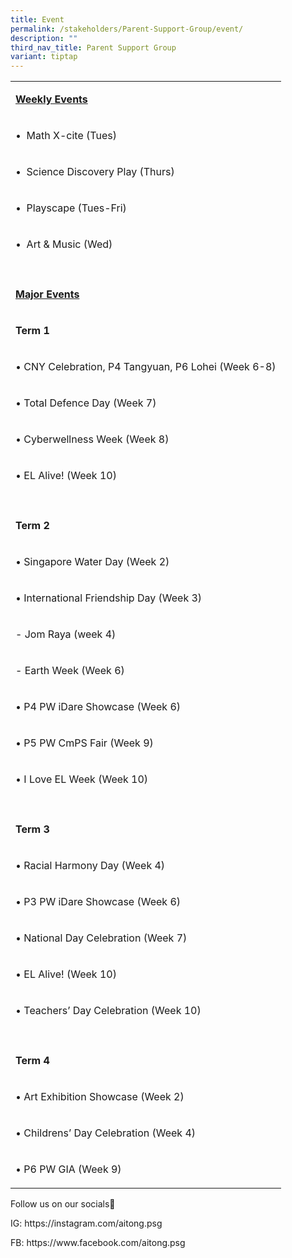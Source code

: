```yaml
---
title: Event
permalink: /stakeholders/Parent-Support-Group/event/
description: ""
third_nav_title: Parent Support Group
variant: tiptap
---
```

<p></p>
<table>
<tbody>
<tr>
<td rowspan="1" colspan="1">
<p><strong><u>Weekly Events</u></strong>
</p>
</td>
</tr>
<tr>
<td rowspan="1" colspan="1">
<p>•&nbsp; Math X-cite (Tues)</p>
</td>
</tr>
<tr>
<td rowspan="1" colspan="1">
<p>•&nbsp; Science Discovery Play (Thurs)</p>
</td>
</tr>
<tr>
<td rowspan="1" colspan="1">
<p>•&nbsp; Playscape (Tues-Fri)</p>
</td>
</tr>
<tr>
<td rowspan="1" colspan="1">
<p>•&nbsp; Art &amp; Music (Wed)</p>
</td>
</tr>
<tr>
<td rowspan="1" colspan="1">
<p></p>
</td>
</tr>
<tr>
<td rowspan="1" colspan="1">
<p><strong><u>Major Events</u></strong>
</p>
</td>
</tr>
<tr>
<td rowspan="1" colspan="1">
<p><strong>Term 1</strong>
</p>
</td>
</tr>
<tr>
<td rowspan="1" colspan="1">
<p>• CNY Celebration, P4 Tangyuan, P6 Lohei (Week 6-8)</p>
</td>
</tr>
<tr>
<td rowspan="1" colspan="1">
<p>• Total Defence Day (Week 7)</p>
</td>
</tr>
<tr>
<td rowspan="1" colspan="1">
<p>• Cyberwellness Week (Week 8)</p>
</td>
</tr>
<tr>
<td rowspan="1" colspan="1">
<p>• EL Alive! (Week 10)</p>
</td>
</tr>
<tr>
<td rowspan="1" colspan="1">
<p></p>
</td>
</tr>
<tr>
<td rowspan="1" colspan="1">
<p><strong>Term 2</strong>
</p>
</td>
</tr>
<tr>
<td rowspan="1" colspan="1">
<p>• Singapore Water Day (Week 2)</p>
</td>
</tr>
<tr>
<td rowspan="1" colspan="1">
<p>• International Friendship Day (Week 3)</p>
</td>
</tr>
<tr>
<td rowspan="1" colspan="1">
<p>- Jom Raya (week 4)</p>
</td>
</tr>
<tr>
<td rowspan="1" colspan="1">
<p>- ⁠Earth Week (Week 6)</p>
</td>
</tr>
<tr>
<td rowspan="1" colspan="1">
<p>• P4 PW iDare Showcase (Week 6)</p>
</td>
</tr>
<tr>
<td rowspan="1" colspan="1">
<p>• P5 PW CmPS Fair (Week 9)</p>
</td>
</tr>
<tr>
<td rowspan="1" colspan="1">
<p>• I Love EL Week (Week 10)</p>
</td>
</tr>
<tr>
<td rowspan="1" colspan="1">
<p></p>
</td>
</tr>
<tr>
<td rowspan="1" colspan="1">
<p><strong>Term 3</strong>
</p>
</td>
</tr>
<tr>
<td rowspan="1" colspan="1">
<p>• Racial Harmony Day (Week 4)</p>
</td>
</tr>
<tr>
<td rowspan="1" colspan="1">
<p>• P3 PW iDare Showcase (Week 6)</p>
</td>
</tr>
<tr>
<td rowspan="1" colspan="1">
<p>• National Day Celebration (Week 7)</p>
</td>
</tr>
<tr>
<td rowspan="1" colspan="1">
<p>• EL Alive! (Week 10)</p>
</td>
</tr>
<tr>
<td rowspan="1" colspan="1">
<p>• Teachers’ Day Celebration (Week 10)</p>
</td>
</tr>
<tr>
<td rowspan="1" colspan="1">
<p></p>
</td>
</tr>
<tr>
<td rowspan="1" colspan="1">
<p><strong>Term 4</strong>
</p>
</td>
</tr>
<tr>
<td rowspan="1" colspan="1">
<p>• Art Exhibition Showcase (Week 2)</p>
</td>
</tr>
<tr>
<td rowspan="1" colspan="1">
<p>• Childrens’ Day Celebration (Week 4)</p>
</td>
</tr>
<tr>
<td rowspan="1" colspan="1">
<p>• P6 PW GIA (Week 9)</p>
</td>
</tr>
</tbody>
</table>
<p>Follow us on our socials📱</p>
<p>IG: <a rel="noopener noreferrer nofollow" target="_blank">https://instagram.com/aitong.psg</a>
</p>
<p>FB: <a rel="noopener noreferrer nofollow" target="_blank">https://www.facebook.com/aitong.psg</a>
</p>
<p></p>
<p></p>
<p></p>
